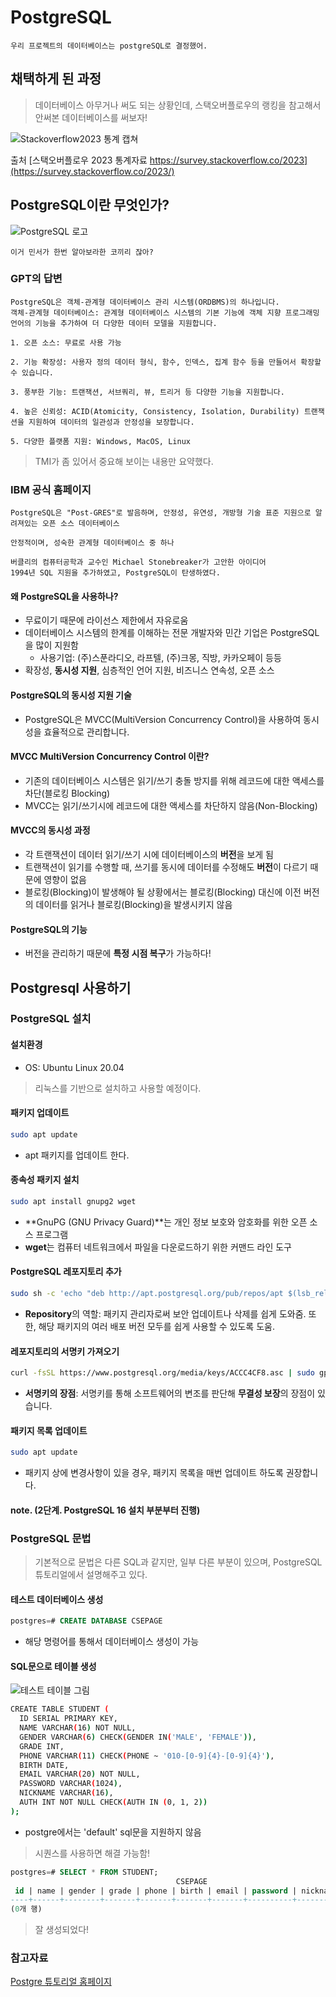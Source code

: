 # PostgreSQL

```text
우리 프로젝트의 데이터베이스는 postgreSQL로 결정했어.
```

## 채택하게 된 과정

> 데이터베이스 아무거나 써도 되는 상황인데, 스택오버플로우의 랭킹을 참고해서 안써본 데이터베이스를 써보자!

![Stackoverflow2023 통계 캡쳐](./src/image/stackoverflow2023.jpg)

출처 [스택오버플로우 2023 통계자료 https://survey.stackoverflow.co/2023](https://survey.stackoverflow.co/2023/)

## PostgreSQL이란 무엇인가?

![PostgreSQL 로고](./src/image/elephant.png)

```text
이거 민서가 한번 알아보라한 코끼리 잖아?
```

### GPT의 답변

```text
PostgreSQL은 객체-관계형 데이터베이스 관리 시스템(ORDBMS)의 하나입니다.
객체-관계형 데이터베이스: 관계형 데이터베이스 시스템의 기본 기능에 객체 지향 프로그래밍 언어의 기능을 추가하여 더 다양한 데이터 모델을 지원합니다.

1. 오픈 소스: 무료로 사용 가능

2. 기능 확장성: 사용자 정의 데이터 형식, 함수, 인덱스, 집계 함수 등을 만들어서 확장할 수 있습니다.

3. 풍부한 기능: 트랜잭션, 서브쿼리, 뷰, 트리거 등 다양한 기능을 지원합니다.

4. 높은 신뢰성: ACID(Atomicity, Consistency, Isolation, Durability) 트랜잭션을 지원하여 데이터의 일관성과 안정성을 보장합니다.

5. 다양한 플랫폼 지원: Windows, MacOS, Linux
```

> TMI가 좀 있어서 중요해 보이는 내용만 요약했다.

### IBM 공식 홈페이지

```text
PostgreSQL은 "Post-GRES"로 발음하며, 안정성, 유연성, 개방형 기술 표준 지원으로 알려져있는 오픈 소스 데이터베이스

안정적이며, 성숙한 관계형 데이터베이스 중 하나

버클리의 컴퓨터공학과 교수인 Michael Stonebreaker가 고안한 아이디어
1994년 SQL 지원을 추가하였고, PostgreSQL이 탄생하였다.
```

#### 왜 PostgreSQL을 사용하나?

- 무료이기 때문에 라이선스 제한에서 자유로움
- 데이터베이스 시스템의 한계를 이해하는 전문 개발자와 민간 기업은 PostgreSQL을 많이 지원함
  - 사용기업: (주)스푼라디오, 라프텔, (주)크몽, 직방, 카카오페이 등등
- 확장성, **동시성 지원**, 심층적인 언어 지원, 비즈니스 연속성, 오픈 소스

#### PostgreSQL의 동시성 지원 기술

- PostgreSQL은 MVCC(MultiVersion Concurrency Control)을 사용하여 동시성을 효율적으로 관리합니다.

#### MVCC MultiVersion Concurrency Control 이란?

- 기존의 데이터베이스 시스템은 읽기/쓰기 충돌 방지를 위해 레코드에 대한 액세스를 차단(블로킹 Blocking)
- MVCC는 읽기/쓰기시에 레코드에 대한 액세스를 차단하지 않음(Non-Blocking)

#### MVCC의 동시성 과정

- 각 트랜잭션이 데이터 읽기/쓰기 시에 데이터베이스의 **버전**을 보게 됨
- 트랜잭션이 읽기를 수행할 때, 쓰기를 동시에 데이터를 수정해도 **버전**이 다르기 때문에 영향이 없음
- 블로킹(Blocking)이 발생해야 될 상황에서는 블로킹(Blocking) 대신에 이전 버전의 데이터를 읽거나 블로킹(Blocking)을 발생시키지 않음

#### PostgreSQL의 기능

- 버전을 관리하기 때문에 **특정 시점 복구**가 가능하다!

## Postgresql 사용하기

### PostgreSQL 설치

#### 설치환경

- OS: Ubuntu Linux 20.04

> 리눅스를 기반으로 설치하고 사용할 예정이다.

#### 패키지 업데이트

```bash
sudo apt update
```

- apt 패키지를 업데이트 한다.

#### 종속성 패키지 설치

```bash
sudo apt install gnupg2 wget
```

- **GnuPG (GNU Privacy Guard)**는 개인 정보 보호와 암호화를 위한 오픈 소스 프로그램
- **wget**는 컴퓨터 네트워크에서 파일을 다운로드하기 위한 커맨드 라인 도구

#### PostgreSQL 레포지토리 추가

```bash
sudo sh -c 'echo "deb http://apt.postgresql.org/pub/repos/apt $(lsb_release -cs)-pgdg main" > /etc/apt/sources.list.d/pgdg.list'
```

- **Repository**의 역할: 패키지 관리자로써 보안 업데이트나 삭제를 쉽게 도와줌. 또한, 해당 패키지의 여러 배포 버전 모두를 쉽게 사용할 수 있도록 도움.

#### 레포지토리의 서명키 가져오기

```bash
curl -fsSL https://www.postgresql.org/media/keys/ACCC4CF8.asc | sudo gpg --dearmor -o /etc/apt/trusted.gpg.d/postgresql.gpg
```

- **서명키의 장점**: 서명키를 통해 소프트웨어의 변조를 판단해 **무결성 보장**의 장점이 있습니다.

#### 패키지 목록 업데이트

```bash
sudo apt update
```

- 패키지 상에 변경사항이 있을 경우, 패키지 목록을 매번 업데이트 하도록 권장합니다.

#### note. (2단계. PostgreSQL 16 설치 부분부터 진행)

### PostgreSQL 문법

> 기본적으로 문법은 다른 SQL과 같지만, 일부 다른 부분이 있으며, PostgreSQL 튜토리얼에서 설명해주고 있다.

#### 테스트 데이터베이스 생성

```sql
postgres=# CREATE DATABASE CSEPAGE
```

- 해당 명령어를 통해서 데이터베이스 생성이 가능

#### SQL문으로 테이블 생성

![테스트 테이블 그림](./src/image/testtable.png)

```bash
CREATE TABLE STUDENT (
  ID SERIAL PRIMARY KEY,
  NAME VARCHAR(16) NOT NULL,
  GENDER VARCHAR(6) CHECK(GENDER IN('MALE', 'FEMALE')),
  GRADE INT,
  PHONE VARCHAR(11) CHECK(PHONE ~ '010-[0-9]{4}-[0-9]{4}'),
  BIRTH DATE,
  EMAIL VARCHAR(20) NOT NULL,
  PASSWORD VARCHAR(1024),
  NICKNAME VARCHAR(16),
  AUTH INT NOT NULL CHECK(AUTH IN (0, 1, 2))
);
```

- postgre에서는 'default' sql문을 지원하지 않음

> 시퀀스를 사용하면 해결 가능함!

```sql
postgres=# SELECT * FROM STUDENT;
                                     CSEPAGE
 id | name | gender | grade | phone | birth | email | password | nickname | auth
----+------+--------+-------+-------+-------+-------+----------+----------+------
(0개 행)
```

> 잘 생성되었다!

### 참고자료

[Postgre 튜토리얼 홈페이지](https://www.postgresqltutorial.com/postgresql-getting-started/install-postgresql-linux/)

